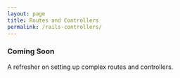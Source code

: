 ```yaml
---
layout: page
title: Routes and Controllers
permalink: /rails-controllers/
---
```


### Coming Soon
A refresher on setting up complex routes and controllers.